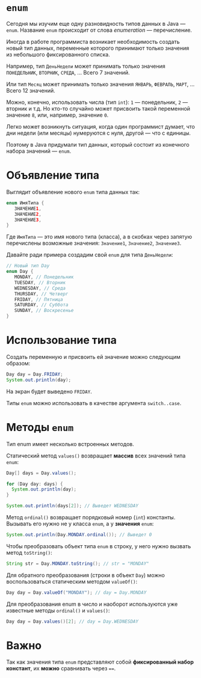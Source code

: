 # `enum`

Сегодня мы изучим еще одну разновидность типов данных в Java — `enum`. Название `enum` происходит от слова *enumeration* — перечисление.

Иногда в работе программиста возникает необходимость создать новый тип данных, переменные которого принимают только значения из небольшого фиксированного списка.

Например, тип `ДеньНедели` может принимать только значения `ПОНЕДЕЛЬНИК`, `ВТОРНИК`, `СРЕДА`, ... Всего 7 значений.

Или тип `Месяц` может принимать только значения `ЯНВАРЬ`, `ФЕВРАЛЬ`, `МАРТ`, ... Всего 12 значений.

Можно, конечно, использовать числа (тип `int`): `1` — понедельник, `2` — вторник и т.д. Но кто-то случайно может присвоить такой переменной значение `8`, или, например, значение `0`.

Легко может возникнуть ситуация, когда один программист думает, что дни недели (или месяцы) нумеруются с нуля, другой — что с единицы.

Поэтому в Java придумали тип данных, который состоит из конечного набора значений — `enum`.

# Объявление типа

Выглядит объявление нового `enum` типа данных так:

```java
enum ИмяТипа {
   ЗНАЧЕНИЕ1,
   ЗНАЧЕНИЕ2,
   ЗНАЧЕНИЕ3,
}
```

Где `ИмяТипа` — это имя нового типа (класса), а в скобках через запятую перечислены возможные значения: `Значение1`, `Значение2`, `Значение3`.

Давайте ради примера создадим свой `enum` для типа `ДеньНедели`:

```java
// Новый тип Day
enum Day {
   MONDAY, // Понедельник
   TUESDAY, // Вторник
   WEDNESDAY, // Среда
   THURSDAY, // Четверг
   FRIDAY, // Пятница
   SATURDAY, // Суббота
   SUNDAY, // Воскресенье
}
```

# Использование типа

Создать переменную и присвоить ей значение можно следующим образом:
```java
Day day = Day.FRIDAY;
System.out.println(day);
```

На экран будет выведено `FRIDAY`.

Типы `enum` можно использовать в качестве аргумента `switch..case`.

# Методы `enum`

Тип enum имеет несколько встроенных методов.

Статический метод `values()` возвращает **массив** всех значений типа `enum`:
```java
Day[] days = Day.values();

for (Day day: days) {
  System.out.println(day);
}

System.out.println(days[2]); // Выведет WEDNESDAY
```

Метод `ordinal()` возвращает порядковый номер (`int`) константы. Вызывать его нужно не у класса `enum`, а у **значения** `enum`:

```java
System.out.println(Day.MONDAY.ordinal()); // Выведет 0
```

Чтобы преобразовать объект типа `enum` в строку, у него нужно вызвать метод `toString()`:
```java
String str = Day.MONDAY.toString(); // str = "MONDAY"
```

Для обратного преобразования (строки в объект `Day`) можно воспользоваться статическим методом `valueOf()`:
```java
Day day = Day.valueOf("MONDAY"); // day = Day.MONDAY
```

Для преобразования enum в число и наоборот используются уже известные методы `ordinal()` и `values()`:
```java
Day day = Day.values()[2]; // day = Day.WEDNESDAY
```

# Важно

Так как значения типа `enum` представляют собой **фиксированный набор констант**, их **можно** сравнивать через `==`.
